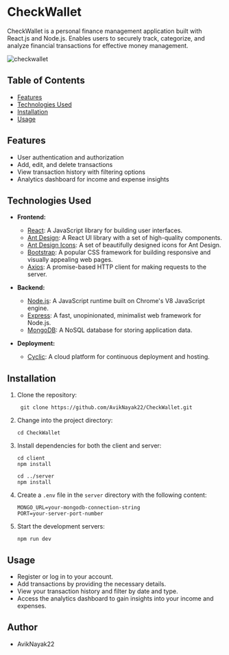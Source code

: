# CheckWallet

CheckWallet is a personal finance management application built with React.js and Node.js. Enables users to securely track, categorize, and analyze financial transactions for effective money management.

![checkwallet](https://github.com/AvikNayak22/CheckWallet/assets/110925067/77cfd821-0fe8-4266-82bb-023621edd5f5)



## Table of Contents

- [Features](#features)
- [Technologies Used](#technologies-used)
- [Installation](#installation)
- [Usage](#usage)

## Features

- User authentication and authorization
- Add, edit, and delete transactions
- View transaction history with filtering options
- Analytics dashboard for income and expense insights

## Technologies Used
- **Frontend:**
  - [React](https://reactjs.org/): A JavaScript library for building user interfaces.
  - [Ant Design](https://ant.design/): A React UI library with a set of high-quality components.
  - [Ant Design Icons](https://ant.design/components/icon/): A set of beautifully designed icons for Ant Design.
  - [Bootstrap](https://getbootstrap.com/): A popular CSS framework for building responsive and visually appealing web pages.
  - [Axios](https://axios-http.com/): A promise-based HTTP client for making requests to the server.

- **Backend:**
  - [Node.js](https://nodejs.org/): A JavaScript runtime built on Chrome's V8 JavaScript engine.
  - [Express](https://expressjs.com/): A fast, unopinionated, minimalist web framework for Node.js.
  - [MongoDB](https://www.mongodb.com/): A NoSQL database for storing application data.

- **Deployment:**
  - [Cyclic](https://cyclic.sh/): A cloud platform for continuous deployment and hosting.

## Installation

1. Clone the repository:
   
   ```
    git clone https://github.com/AvikNayak22/CheckWallet.git
   ```
2. Change into the project directory: 
   ```
   cd CheckWallet
   ```
3. Install dependencies for both the client and server:
   ```
   cd client
   npm install
   ```
   ```
   cd ../server
   npm install
   ```
4. Create a `.env` file in the `server` directory with the following content:
   ```
   MONGO_URL=your-mongodb-connection-string
   PORT=your-server-port-number
   ```
5. Start the development servers:
   ```
   npm run dev
   ```

## Usage
- Register or log in to your account.
- Add transactions by providing the necessary details.
- View your transaction history and filter by date and type.
- Access the analytics dashboard to gain insights into your income and expenses.

## Author
- AvikNayak22


